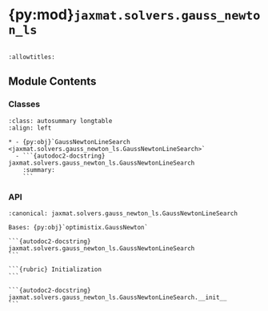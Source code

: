 # {py:mod}`jaxmat.solvers.gauss_newton_ls`

```{py:module} jaxmat.solvers.gauss_newton_ls
```

```{autodoc2-docstring} jaxmat.solvers.gauss_newton_ls
:allowtitles:
```

## Module Contents

### Classes

````{list-table}
:class: autosummary longtable
:align: left

* - {py:obj}`GaussNewtonLineSearch <jaxmat.solvers.gauss_newton_ls.GaussNewtonLineSearch>`
  - ```{autodoc2-docstring} jaxmat.solvers.gauss_newton_ls.GaussNewtonLineSearch
    :summary:
    ```
````

### API

````{py:class} GaussNewtonLineSearch(rtol: float, atol: float, norm: collections.abc.Callable[[jaxtyping.PyTree], jaxtyping.Scalar] = max_norm, linear_solver: lineax.AbstractLinearSolver = lx.AutoLinearSolver(well_posed=None), verbose: frozenset[str] = frozenset())
:canonical: jaxmat.solvers.gauss_newton_ls.GaussNewtonLineSearch

Bases: {py:obj}`optimistix.GaussNewton`

```{autodoc2-docstring} jaxmat.solvers.gauss_newton_ls.GaussNewtonLineSearch
```

```{rubric} Initialization
```

```{autodoc2-docstring} jaxmat.solvers.gauss_newton_ls.GaussNewtonLineSearch.__init__
```

````
